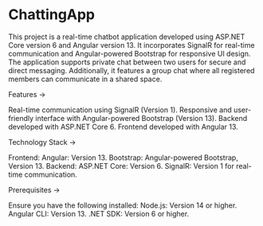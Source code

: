 # ChattingApp

This project is a real-time chatbot application developed using ASP.NET Core version 6 and Angular version 13. It incorporates SignalR for real-time communication and Angular-powered Bootstrap for responsive UI design.
The application supports private chat between two users for secure and direct messaging. Additionally, it features a group chat where all registered members can communicate in a shared space.

Features ->

Real-time communication using SignalR (Version 1). Responsive and user-friendly interface with Angular-powered Bootstrap (Version 13). Backend developed with ASP.NET Core 6. Frontend developed with Angular 13.

Technology Stack ->

Frontend: Angular: Version 13. Bootstrap: Angular-powered Bootstrap, Version 13. Backend: ASP.NET Core: Version 6. SignalR: Version 1 for real-time communication.

Prerequisites ->

Ensure you have the following installed: Node.js: Version 14 or higher. Angular CLI: Version 13. .NET SDK: Version 6 or higher.
